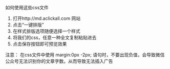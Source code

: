 如何使用这些css文件

1. 打开http://md.aclickall.com 网站
2. 点击“一键排版”
3. 在样式排版选项随便选择一个样式
4. 将我们的css，任意一种全文复制粘贴进去
5. 点击保存按钮即可预览效果

注意：
在css文件中使用 margin:0px -2px; 语句时，不要出现负值，会导致微信公众号无法识别你的文章字数。从而导致无法插入广告
